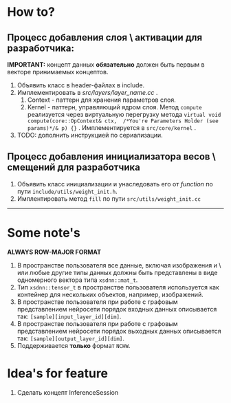 # How to?

## Процесс добавления слоя \ активации для разработчика:

**IMPORTANT:** концепт данных **обязательно** должен быть первым в векторе принимаемых
концептов.

1. Объявить класс в header-файлах в include.
2. Имплементировать в *src/layers/layer_name.cc* .
   1. Context - паттерн для хранения параметров слоя. 
   2. Kernel - паттерн, управляющий ядром слоя. Метод `compute` реализуется через
   виртуальную перегрузку метода 
   `virtual void compute(core::OpContext& ctx, 
   /*You're Parameters Holder (see params)*/& p) {}` . Имплементируется в `src/core/kernel` .
4. TODO: дополнить инструкцией по сериализации.

## Процесс добавления инициализатора весов \ смещений для разработчика

1. Объявить класс инициализации и унаследовать его от *function* по пути 
`include/utils/weight_init.h`.
2. Имплентировать метод `fill` по пути `src/utils/weight_init.cc`

****

# Some note's

**ALWAYS ROW-MAJOR FORMAT**

1. В пространстве пользователя все данные, включая изображения и \ или любые другие типы данных должны быть представлены 
в виде одномерного вектора типа `xsdnn::mat_t`.
2. Тип `xsdnn::tensor_t` в пространстве пользователя используется как контейнер для нескольких объектов, например, 
изображений. 
3. В пространстве пользователя при работе с графовым представлением нейросети порядок входных данных описывается так:
``[sample][input_layer_id][dim]``.   
4. В пространстве пользователя при работе с графовым представлением нейросети порядок выходных данных описывается так:
``[sample][output_layer_id][dim]``.   
5. Поддерживается **только** формат `NCHW`.

# Idea's for feature

1. Сделать концепт InferenceSession